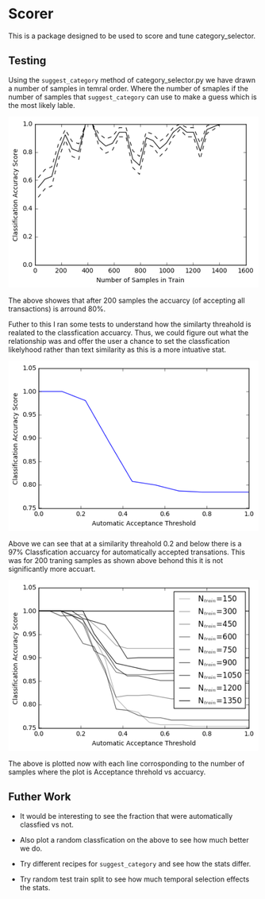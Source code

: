 # Scorer

This is a package designed to be used to score and tune category_selector.


## Testing

Using the ```suggest_category``` method of category_selector.py we have drawn a number of samples in temral order. Where the number of smaples if the number of samples that ```suggest_category``` can use to make a guess which is the most likely lable.

![Alt text](full_test.png?raw=true "All Samples Accepted")

The above showes that after 200 samples the accuarcy (of accepting all transactions) is arround 80%.


Futher to this I ran some tests to understand how the similarty threahold is realated to the classfication accuarcy. Thus, we could figure out what the relationship was and offer the user a chance to set the classfication likelyhood rather than text similarity as this is a more intuative stat.

![Alt text](auto_vs_acc.png?raw=true "All Samples Accepted")

Above we can see that at a similarity threahold 0.2 and below there is a 97% Classfication accuarcy for automatically accepted transations. This was for 200 traning samples as shown above behond this it is not significantly more accuart.


![Alt text](auto_vs_acc_n_samples.png?raw=true "All Samples Accepted")

The above is plotted now with each line corrosponding to the number of samples where the plot is Acceptance threhold vs accuarcy.



## Futher Work

* It would be interesting to see the fraction that were automatically classfied vs not.

* Also plot a random classfication on the above to see how much better we do.

* Try different recipes for ```suggest_category``` and see how the stats differ.

* Try random test train split to see how much temporal selection effects the stats.
